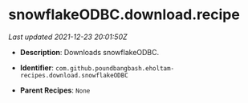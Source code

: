# snowflakeODBC.download.recipe

_Last updated 2021-12-23 20:01:50Z_

- **Description**: Downloads snowflakeODBC.

- **Identifier**: `com.github.poundbangbash.eholtam-recipes.download.snowflakeODBC`

- **Parent Recipes**: `None`

